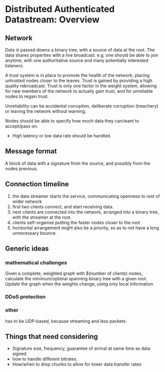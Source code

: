 # Distributed Authenticated Datastream: Overview
## Network

Data is passed downs a binary tree, with a source of data at the root. The data shares properties with a live broadcast: e.g. one should be able to join anytime, with one authoritative source and many potentially interested listeners.

A trust system is in place to promote the health of the network, placing untrusted nodes closer to the leaves. Trust is gained by providing a high quality rebroadcast. Trust is only one factor in the weight system, allowing for new members of the network to actually gain trust, and for unreliable nodes to regain trust.

Unreliability can be accidental corruption, deliberate corruption (treachery) or leaving the network without warning. 

Nodes should be able to specify how much data they can/want to accept/pass on. 

 - High latency or low data rate should be handled.

## Message format

A block of data with a signature from the source, and possibly from the nodes previous.

## Connection timeline

1) the data streamer starts the service, communicating openness to rest of wider network
2) first two clients connect, and start receiving data.
3) next clients are connected into the network, arranged into a binary tree, with the streamer at the root.
4) clients self-organise putting the faster nodes closer to the root
5) horizontal arrangement might also be a priority, so as to not have a long  unnecessary bounce.

## Generic ideas

### mathematical challenges

Given a complete, weighted graph with $(number of clients) nodes, calculate the minimum/optimal spanning binary tree with a given root. 
Update the graph when the weights change, using only local information

### DDoS protection

### other

has to be UDP-based, because streaming and less packets.

## Things that need considering

- Signature size, frequency, guarantee of arrival at same time as data signed.
- how to handle different bitrates.
- How/when to drop chunks to allow for lower data transfer rates
